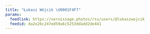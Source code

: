 ```yaml
---
title: "Łukasz Wójcik \U0001F4F7"
params:
  feedlink: https://vernissage.photos/rss/users/@lukaszwojcik
  feedid: da2e26c247ed59a6c5253ddadd2de441
---
```

